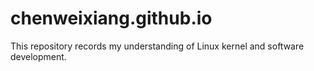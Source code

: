 # chenweixiang.github.io

This repository records my understanding of Linux kernel and software development.
